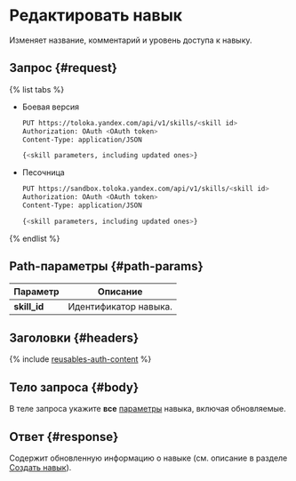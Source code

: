 # Редактировать навык

Изменяет название, комментарий и уровень доступа к навыку.

## Запрос {#request}

{% list tabs %}

- Боевая версия

    ```bash
    PUT https://toloka.yandex.com/api/v1/skills/<skill id>
    Authorization: OAuth <OAuth token>
    Content-Type: application/JSON

    {<skill parameters, including updated ones>}
    ```

- Песочница

    ```bash
    PUT https://sandbox.toloka.yandex.com/api/v1/skills/<skill id>
    Authorization: OAuth <OAuth token>
    Content-Type: application/JSON

    {<skill parameters, including updated ones>}
    ```

{% endlist %}

## Path-параметры {#path-params}

Параметр | Описание
----- | -----
**skill_id** | Идентификатор навыка.

## Заголовки {#headers}

{% include [reusables-auth-content](../_includes/reusables/id-reusables/auth-content.md) %}

## Тело запроса {#body}

В теле запроса укажите **все** [параметры](create-skill.md#body) навыка, включая обновляемые.

## Ответ {#response}

Содержит обновленную информацию о навыке (см. описание в разделе [Создать навык](create-skill.md#response)).